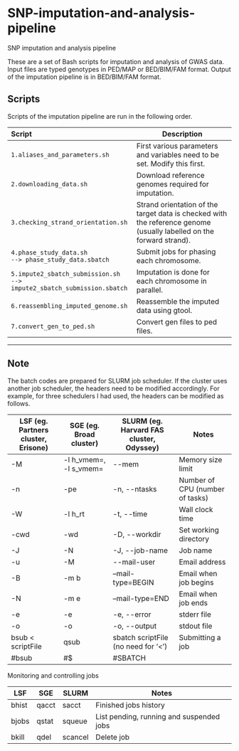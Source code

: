 # SNP-imputation-and-analysis-pipeline
SNP imputation and analysis pipeline

These are a set of Bash scripts for imputation and analysis of GWAS data. Input files are typed genotypes in PED/MAP or BED/BIM/FAM format. Output of the imputation pipeline is in BED/BIM/FAM format.


## Scripts

Scripts of the imputation pipeline are run in the following order.


Script    |	Description 
:----------|---------------- 
`1.aliases_and_parameters.sh` | First various parameters and variables need to be set. Modify this first. 
`2.downloading_data.sh` | Download reference genomes required for imputation. 
`3.checking_strand_orientation.sh` | Strand orientation of the target data is checked with the reference genome (usually labelled on the forward strand). 
`4.phase_study_data.sh` <br/>  `--> phase_study_data.sbatch` | Submit jobs for phasing each chromosome. 
`5.impute2_sbatch_submission.sh` <br/>  `--> impute2_sbatch_submission.sbatch` | Imputation is done for each chromosome in parallel. 
`6.reassembling_imputed_genome.sh` | Reassemble the imputed data using gtool. 
`7.convert_gen_to_ped.sh` | Convert gen files to ped files. 

---

## Note

The batch codes are prepared for SLURM job scheduler. If the cluster uses another job scheduler, the headers need to be modified accordingly. For example, for three schedulers I had used, the headers can be modified as follows.


LSF (eg. Partners cluster, Erisone) | SGE (eg. Broad cluster) | SLURM (eg. Harvard FAS cluster, Odyssey) | Notes
------------------------------------|-------------------------|------------------------------------------|-------
-M | -l h_vmem=, -l s_vmem= | --mem | Memory size limit
-n | -pe | -n, --ntasks | Number of CPU (number of tasks)
-W | -l h_rt | -t, --time | Wall clock time
-cwd | -wd | -D, --workdir | Set working directory
-J | -N | -J, --job-name | Job name
-u | -M | --mail-user | Email address
-B | -m b | –mail-type=BEGIN | Email when job begins
-N | -m e | –mail-type=END | Email when job ends
-e | -e | -e, --error | stderr file
-o | -o | -o, --output | stdout file
bsub < scriptFile | qsub | sbatch scriptFile (no need for ‘<’) | Submitting a job
#bsub | #$ | #SBATCH | 


Monitoring and controlling jobs


LSF | SGE | SLURM | Notes
----|-----|-------|------
bhist | qacct | sacct | Finished jobs history
bjobs | qstat | squeue | List pending, running and suspended jobs
bkill <jobID> | qdel <jobID> | scancel <jobID> | Delete job







